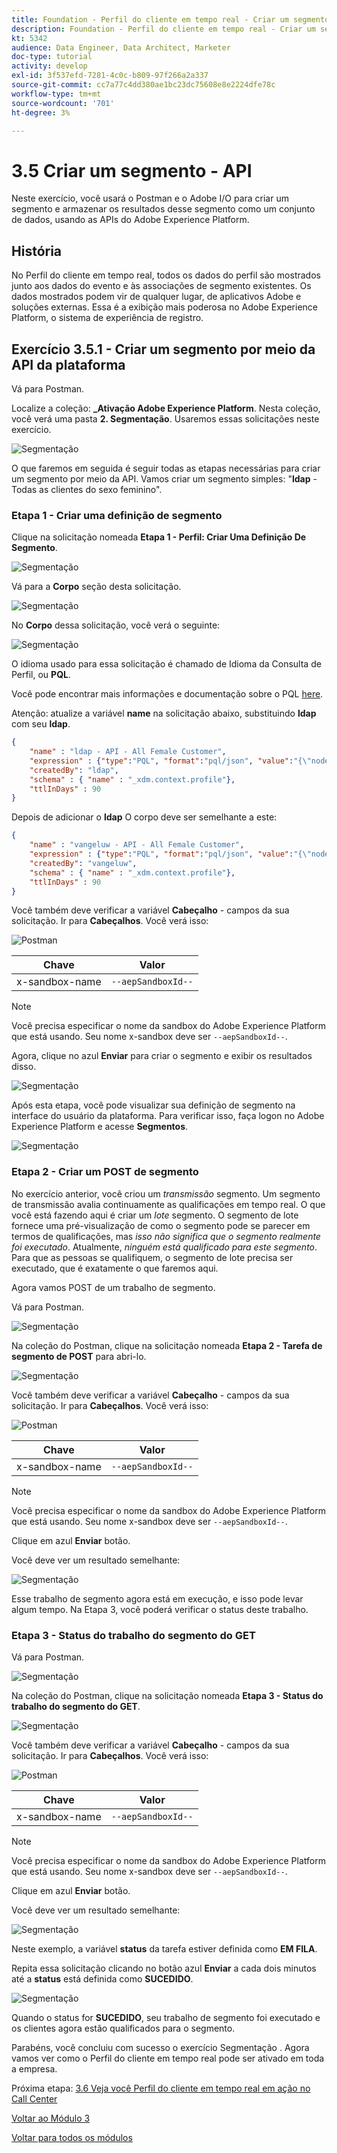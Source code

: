 ```yaml
---
title: Foundation - Perfil do cliente em tempo real - Criar um segmento - API
description: Foundation - Perfil do cliente em tempo real - Criar um segmento - API
kt: 5342
audience: Data Engineer, Data Architect, Marketer
doc-type: tutorial
activity: develop
exl-id: 3f537efd-7281-4c0c-b809-97f266a2a337
source-git-commit: cc7a77c4dd380ae1bc23dc75608e8e2224dfe78c
workflow-type: tm+mt
source-wordcount: '701'
ht-degree: 3%

---
```


# 3.5 Criar um segmento - API

Neste exercício, você usará o Postman e o Adobe I/O para criar um segmento e armazenar os resultados desse segmento como um conjunto de dados, usando as APIs do Adobe Experience Platform.

## História

No Perfil do cliente em tempo real, todos os dados do perfil são mostrados junto aos dados do evento e às associações de segmento existentes. Os dados mostrados podem vir de qualquer lugar, de aplicativos Adobe e soluções externas. Essa é a exibição mais poderosa no Adobe Experience Platform, o sistema de experiência de registro.

## Exercício 3.5.1 - Criar um segmento por meio da API da plataforma

Vá para Postman.

Localize a coleção: **_Ativação Adobe Experience Platform**. Nesta coleção, você verá uma pasta **2. Segmentação**. Usaremos essas solicitações neste exercício.

![Segmentação](./images/pmdtl.png)

O que faremos em seguida é seguir todas as etapas necessárias para criar um segmento por meio da API. Vamos criar um segmento simples: &quot;**ldap** - Todas as clientes do sexo feminino&quot;.

### Etapa 1 - Criar uma definição de segmento

Clique na solicitação nomeada **Etapa 1 - Perfil: Criar Uma Definição De Segmento**.

![Segmentação](./images/s1_call.png)

Vá para a **Corpo** seção desta solicitação.

![Segmentação](./images/s1_body.png)

No **Corpo** dessa solicitação, você verá o seguinte:

![Segmentação](./images/s1_bodydtl.png)

O idioma usado para essa solicitação é chamado de Idioma da Consulta de Perfil, ou **PQL**.

Você pode encontrar mais informações e documentação sobre o PQL [here](https://experienceleague.adobe.com/docs/experience-platform/segmentation/pql/overview.html?lang=en).


Atenção: atualize a variável **name** na solicitação abaixo, substituindo **ldap** com seu **ldap**.

```json
{
    "name" : "ldap - API - All Female Customer",
    "expression" : {"type":"PQL", "format":"pql/json", "value":"{\"nodeType\":\"fnApply\",\"fnName\":\"in\",\"params\":[{\"nodeType\":\"fieldLookup\",\"fieldName\":\"gender\",\"object\":{\"nodeType\":\"fieldLookup\",\"fieldName\":\"person\",\"object\":{\"nodeType\":\"literal\",\"literalType\":\"XDMObject\",\"value\":\"profile\"}}},{\"literalType\":\"List\",\"nodeType\":\"literal\",\"value\":[\"female\"]}]}"},
    "createdBy": "ldap",
    "schema" : { "name" : "_xdm.context.profile"},
    "ttlInDays" : 90
}
```

Depois de adicionar o **ldap** O corpo deve ser semelhante a este:

```json
{
    "name" : "vangeluw - API - All Female Customer",
    "expression" : {"type":"PQL", "format":"pql/json", "value":"{\"nodeType\":\"fnApply\",\"fnName\":\"in\",\"params\":[{\"nodeType\":\"fieldLookup\",\"fieldName\":\"gender\",\"object\":{\"nodeType\":\"fieldLookup\",\"fieldName\":\"person\",\"object\":{\"nodeType\":\"literal\",\"literalType\":\"XDMObject\",\"value\":\"profile\"}}},{\"literalType\":\"List\",\"nodeType\":\"literal\",\"value\":[\"female\"]}]}"},
    "createdBy": "vangeluw",
    "schema" : { "name" : "_xdm.context.profile"},
    "ttlInDays" : 90
}
```

Você também deve verificar a variável **Cabeçalho** - campos da sua solicitação. Ir para **Cabeçalhos**. Você verá isso:

![Postman](./images/s1_h.png)

| Chave | Valor |
| -------------- | ------------------ |
| x-sandbox-name | `--aepSandboxId--` |

>[!NOTE]
>
>Você precisa especificar o nome da sandbox do Adobe Experience Platform que está usando. Seu nome x-sandbox deve ser `--aepSandboxId--`.

Agora, clique no azul **Enviar** para criar o segmento e exibir os resultados disso.

![Segmentação](./images/s1_bodydtl_results.png)

Após esta etapa, você pode visualizar sua definição de segmento na interface do usuário da plataforma. Para verificar isso, faça logon no Adobe Experience Platform e acesse **Segmentos**.

![Segmentação](./images/s1_segmentdef.png)

### Etapa 2 - Criar um POST de segmento

No exercício anterior, você criou um _transmissão_ segmento. Um segmento de transmissão avalia continuamente as qualificações em tempo real. O que você está fazendo aqui é criar um _lote_ segmento. O segmento de lote fornece uma pré-visualização de como o segmento pode se parecer em termos de qualificações, mas _isso não significa que o segmento realmente foi executado_. Atualmente, _ninguém está qualificado para este segmento_. Para que as pessoas se qualifiquem, o segmento de lote precisa ser executado, que é exatamente o que faremos aqui.

Agora vamos POST de um trabalho de segmento.

Vá para Postman.

![Segmentação](./images/pmdtl.png)

Na coleção do Postman, clique na solicitação nomeada **Etapa 2 - Tarefa de segmento de POST** para abri-lo.

![Segmentação](./images/s2_call.png)

Você também deve verificar a variável **Cabeçalho** - campos da sua solicitação. Ir para **Cabeçalhos**. Você verá isso:

![Postman](./images/s2headers.png)

| Chave | Valor |
| -------------- | ------------------ |
| x-sandbox-name | `--aepSandboxId--` |

>[!NOTE]
>
>Você precisa especificar o nome da sandbox do Adobe Experience Platform que está usando. Seu nome x-sandbox deve ser `--aepSandboxId--`.

Clique em azul **Enviar** botão.

Você deve ver um resultado semelhante:

![Segmentação](./images/s2_call_response.png)

Esse trabalho de segmento agora está em execução, e isso pode levar algum tempo. Na Etapa 3, você poderá verificar o status deste trabalho.


### Etapa 3 - Status do trabalho do segmento do GET

Vá para Postman.

![Segmentação](./images/pmdtl.png)

Na coleção do Postman, clique na solicitação nomeada **Etapa 3 - Status do trabalho do segmento do GET**.

![Segmentação](./images/s3_call.png)

Você também deve verificar a variável **Cabeçalho** - campos da sua solicitação. Ir para **Cabeçalhos**. Você verá isso:

![Postman](./images/s3headers.png)

| Chave | Valor |
| -------------- | ------------------ |
| x-sandbox-name | `--aepSandboxId--` |

>[!NOTE]
>
>Você precisa especificar o nome da sandbox do Adobe Experience Platform que está usando. Seu nome x-sandbox deve ser `--aepSandboxId--`.

Clique em azul **Enviar** botão.

Você deve ver um resultado semelhante:

![Segmentação](./images/s3_status.png)

Neste exemplo, a variável **status** da tarefa estiver definida como **EM FILA**.

Repita essa solicitação clicando no botão azul **Enviar** a cada dois minutos até a **status** está definida como **SUCEDIDO**.

![Segmentação](./images/s3_status_succeeded.png)

Quando o status for **SUCEDIDO**, seu trabalho de segmento foi executado e os clientes agora estão qualificados para o segmento.

Parabéns, você concluiu com sucesso o exercício Segmentação . Agora vamos ver como o Perfil do cliente em tempo real pode ser ativado em toda a empresa.

Próxima etapa: [3.6 Veja você Perfil do cliente em tempo real em ação no Call Center](./ex6.md)

[Voltar ao Módulo 3](./real-time-customer-profile.md)

[Voltar para todos os módulos](../../overview.md)
